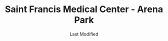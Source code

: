 ---
layout: location-page
date: Last Modified
description: "Local COVID-19 testing is available at Saint Francis Medical Center - Arena Park in Cape Giradeau, Missouri, USA."
permalink: "locations/missouri/cape-giradeau/saint-francis-medical-center-arena-park/"
tags:
  - locations
  - missouri
title: Saint Francis Medical Center - Arena Park
state: Missouri
stateAbbr: MO
hood: Cape Giradeau
address: 410 Kiwanis Dr.
city: Cape Giradeau
zip: 63701
mapUrl: "http://maps.apple.com/?q=Saint+Francis+Medical+Center+-+Arena+Park&address=410+Kiwanis+Dr,Cape+Giradeau,Missouri,63701"
locationType: Drive-thru
phone: 573-331-4200
website: https://www.sfmc.net/covid19/
onlineBooking: undefined
closed: undefined
closedUpdate: April 15th, 2020
notes: "By appointment only. Only for individuals with symptoms. Requires phone screen."
days: Hours unknown
ctaMessage: Learn more
ctaUrl: "https://www.sfmc.net/covid19/"
---